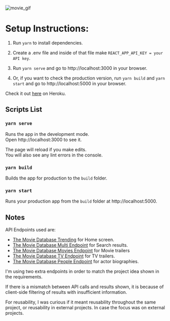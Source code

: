![movie_gif](https://user-images.githubusercontent.com/37863665/81014027-1e6eb880-8e97-11ea-94fe-229d2018603e.gif)

# Setup Instructions:

1. Run `yarn` to install dependencies.

2. Create a .env file and inside of that file make `REACT_APP_API_KEY = your API key`.

3. Run `yarn serve` and go to http://localhost:3000 in your browser.

4. Or, if you want to check the production version, run `yarn build` and `yarn start` and go to http://localhost:5000 in your browser.

Check it out [here](https://movie-widget.herokuapp.com/) on Heroku.

## Scripts List

### `yarn serve`

Runs the app in the development mode.<br />
Open http://localhost:3000 to see it.

The page will reload if you make edits.<br />
You will also see any lint errors in the console.

### `yarn build`

Builds the app for production to the `build` folder.<br />

### `yarn start`

Runs your production app from the `build` folder at http://localhost:5000.

## Notes

API Endpoints used are:

- [The Movie Database Trending](https://developers.themoviedb.org/3/trending/get-trending) for Home screen.
- [The Movie Database Multi Endpoint](https://developers.themoviedb.org/3/search/multi-search) for Search results.
- [The Movie Database Movies Endpoint](https://developers.themoviedb.org/3/movies/get-movie-videos) for Movie trailers
- [The Movie Database TV Endpoint](https://developers.themoviedb.org/3/tv/get-tv-videos) for TV trailers.
- [The Movie Database People Endpoint](https://developers.themoviedb.org/3/people/get-person-details) for actor biographies.

I'm using two extra endpoints in order to match the project idea shown in the requirements.

If there is a mismatch between API calls and results shown, it is because of client-side filtering of results with insufficient information.

For reusability, I was curious if it meant reusability throughout the same project, or reusability in external projects. In case the focus was on external projects.
